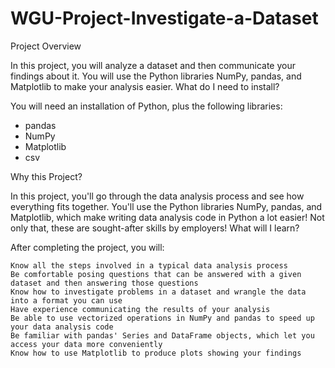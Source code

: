 # WGU-Project-Investigate-a-Dataset
Project Overview

In this project, you will analyze a dataset and then communicate your findings about it. You will use the Python libraries NumPy, pandas, and Matplotlib to make your analysis easier.
What do I need to install?

You will need an installation of Python, plus the following libraries:

* pandas
* NumPy
* Matplotlib
* csv


Why this Project?

In this project, you'll go through the data analysis process and see how everything fits together. You'll use the Python libraries NumPy, pandas, and Matplotlib, which make writing data analysis code in Python a lot easier! Not only that, these are sought-after skills by employers!
What will I learn?

After completing the project, you will:

    Know all the steps involved in a typical data analysis process
    Be comfortable posing questions that can be answered with a given dataset and then answering those questions
    Know how to investigate problems in a dataset and wrangle the data into a format you can use
    Have experience communicating the results of your analysis
    Be able to use vectorized operations in NumPy and pandas to speed up your data analysis code
    Be familiar with pandas' Series and DataFrame objects, which let you access your data more conveniently
    Know how to use Matplotlib to produce plots showing your findings

